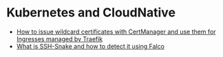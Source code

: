 # Kubernetes and CloudNative

- [How to issue wildcard certificates with CertManager and use them for Ingresses managed by Traefik](https://blog.stonegarden.dev/articles/2023/12/traefik-wildcard-certificates/)
- [What is SSH-Snake and how to detect it using Falco](https://sysdig.com/blog/ssh-snake/)
